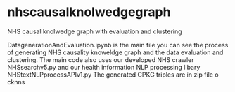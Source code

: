 # nhscausalknolwedgegraph
NHS causal knolwedge graph with evaluation and clustering

DatagenerationAndEvaluation.ipynb is the main file you can see the process of generating NHS causality knoweldge graph and the data evaluation and clustering. 
The main code also uses our developed NHS crawler NHSsearchv5.py and our health information NLP processing libary NHStextNLPprocessAPIv1.py 
The generated CPKG triples are in zip file o cknns
